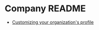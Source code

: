 # Company README
- [Customizing your organization's profile](https://docs.github.com/en/organizations/collaborating-with-groups-in-organizations/customizing-your-organizations-profile)
